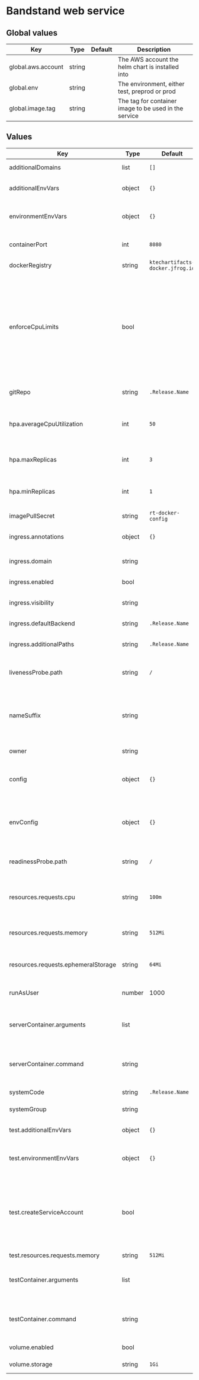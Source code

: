 # Bandstand web service

## Global values

| Key                | Type   | Default | Description                                           |
|--------------------|--------|---------|-------------------------------------------------------|
| global.aws.account | string |         | The AWS account the helm chart is installed into      |
| global.env         | string |         | The environment, either test, preprod or prod         |
| global.image.tag   | string |         | The tag for container image to be used in the service |

## Values

| Key                                 | Type   | Default                          | Description                                                                                                                                                                                                                                                                                         |
|-------------------------------------|--------|----------------------------------|-----------------------------------------------------------------------------------------------------------------------------------------------------------------------------------------------------------------------------------------------------------------------------------------------------|
| additionalDomains                   | list   | `[]`                             | A list of additional domains for the service                                                                                                                                                                                                                                                        |
| additionalEnvVars                   | object | `{}`                             | An object containing additional environment variables                                                                                                                                                                                                                                               |
| environmentEnvVars                  | object | `{}`                             | An object containing environment specific additional environment variables                                                                                                                                                                                                                          |
| containerPort                       | int    | `8080`                           | The port to open on the container for the service                                                                                                                                                                                                                                                   |
| dockerRegistry                      | string | `ktechartifacts-docker.jfrog.io` | Docker registry to pull images from                                                                                                                                                                                                                                                                 |
| enforceCpuLimits                    | bool   |                                  | By default CPU will burst to use spare capacity on the node. Setting this flag will add a cpu limit with the same value as `resources.requests.cpu`. It is recommended to set this flag in performance testing environments to ensure recorded performance isn't based on unallocated capacity      |
| gitRepo                             | string | `.Release.Name`                  | The name of the repository for the service                                                                                                                                                                                                                                                          |
| hpa.averageCpuUtilization           | int    | `50`                             | Horizontal pod autoscaler, the threshold average CPU ultilization to trigger, see [here](https://kubernetes.io/docs/tasks/run-application/horizontal-pod-autoscale/)                                                                                                                                |
| hpa.maxReplicas                     | int    | `3`                              | Horizontal pod autoscaler, maximum number of pods, see [here](https://kubernetes.io/docs/tasks/run-application/horizontal-pod-autoscale/)                                                                                                                                                           |
| hpa.minReplicas                     | int    | `1`                              | Horizontal pod autoscaler, minimum number of pods, see [here](https://kubernetes.io/docs/tasks/run-application/horizontal-pod-autoscale/)                                                                                                                                                           |
| imagePullSecret                     | string | `rt-docker-config`               | Docker registry secret for pulling image                                                                                                                                                                                                                                                            |
| ingress.annotations                 | object | `{}`                             | Additional annotations to apply to the ingress object                                                                                                                                                                                                                                               |
| ingress.domain                      | string |                                  | Primary ingress domain for service, normally ktech.com                                                                                                                                                                                                                                              |
| ingress.enabled                     | bool   |                                  | True if the service has an ingress                                                                                                                                                                                                                                                                  |
| ingress.visibility                  | string |                                  | Whether service is externally visible, either cluster, private or public                                                                                                                                                                                                                            |
| ingress.defaultBackend              | string | `.Release.Name`                  | The name of the service to host at the `/` path                                                                                                                                                                                                                                                     |
| ingress.additionalPaths             | string | `.Release.Name`                  | Additional path rules to apply to the ingress host, see [here](https://kubernetes.io/docs/concepts/services-networking/ingress/#the-ingress-resource) and [here](https://kubernetes.io/docs/reference/generated/kubernetes-api/v1.19/#httpingresspath-v1-networking-k8s-io)                         |
| livenessProbe.path                  | string | `/`                              | Path to the endpoint used to determine whether a container is active                                                                                                                                                                                                                                |
| nameSuffix                          | string |                                  | A suffix to be appended to the name of all created resources. This is useful when using subcharts to define multiple services within a single helm release                                                                                                                                          |
| owner                               | string |                                  | The GitHub team that owns the service                                                                                                                                                                                                                                                               |
| config                              | object | `{}`                             | An object containing base config for the service - use this for creating base config files.                                                                                                                                                                                                         |
| envConfig                           | object | `{}`                             | An object containing environment config for the service - use this for creating environment specific config files.                                                                                                                                                                                  |
| readinessProbe.path                 | string | `/`                              | Path to the endpoint used to determine whether a container is ready                                                                                                                                                                                                                                 |
| resources.requests.cpu              | string | `100m`                           | [Requests](https://kubernetes.io/docs/concepts/configuration/manage-resources-containers/#requests-and-limits) for container CPU resources measured in cpu units, one core is 1000m, see [here](https://kubernetes.io/docs/concepts/configuration/manage-resources-containers/#meaning-of-cpu)      |
| resources.requests.memory           | string | `512Mi`                          | Container memory [Requests and Limit](https://kubernetes.io/docs/concepts/configuration/manage-resources-containers/#requests-and-limits)see [here](https://kubernetes.io/docs/concepts/configuration/manage-resources-containers/#meaning-of-memory) (both set to the same value)                  |
| resources.requests.ephemeralStorage | string | `64Mi`                           | Container ephemeral storage [Requests and Limit](https://kubernetes.io/docs/concepts/configuration/manage-resources-containers/#requests-and-limits)see [here](https://kubernetes.io/docs/concepts/configuration/manage-resources-containers/#local-ephemeral-storage) (both set to the same value) |
| runAsUser                           | number | 1000                             | The user id to run the container as (cannot be 0/root)                                                                                                                                                                                                                                              |
| serverContainer.arguments           | list   |                                  | Override the default container (Helm) arguments (this is the docker CMD) for the service Pod                                                                                                                                                                                                        |
| serverContainer.command             | string |                                  | Override the default container (Helm) command (this is the docker ENTRYPOINT) for the service Pod                                                                                                                                                                                                   |
| systemCode                          | string | `.Release.Name`                  | The systemCode for the service                                                                                                                                                                                                                                                                      |
| systemGroup                         | string |                                  | The systemGroup for the service                                                                                                                                                                                                                                                                     |
| test.additionalEnvVars              | object | `{}`                             | An object containing additional environment variables                                                                                                                                                                                                                                               |
| test.environmentEnvVars             | object | `{}`                             | An object containing environment specific additional environment variables                                                                                                                                                                                                                          |
| test.createServiceAccount           | bool   |                                  | Set to true to create a dedicated service account - `<rel-name>-acceptances-tests` for the test pods. Will also require terraforming a corresponding service-role in order to grant any required IAM permissions.                                                                                   |
| test.resources.requests.memory      | string | `512Mi`                          | Test container memory                                                                                                                                                                                                                                                                               |
| testContainer.arguments             | list   |                                  | Override the default container (Helm) arguments (this is the docker CMD) for the test Pod                                                                                                                                                                                                           |
| testContainer.command               | string |                                  | Override the default container (Helm) command (this is the docker ENTRYPOINT) for the test Pod                                                                                                                                                                                                      |
| volume.enabled                      | bool   |                                  | True if persistent volume is required                                                                                                                                                                                                                                                               |
| volume.storage                      | string | `1Gi`                            | Amount of volume storage                                                                                                                                                                                                                                                                            |
